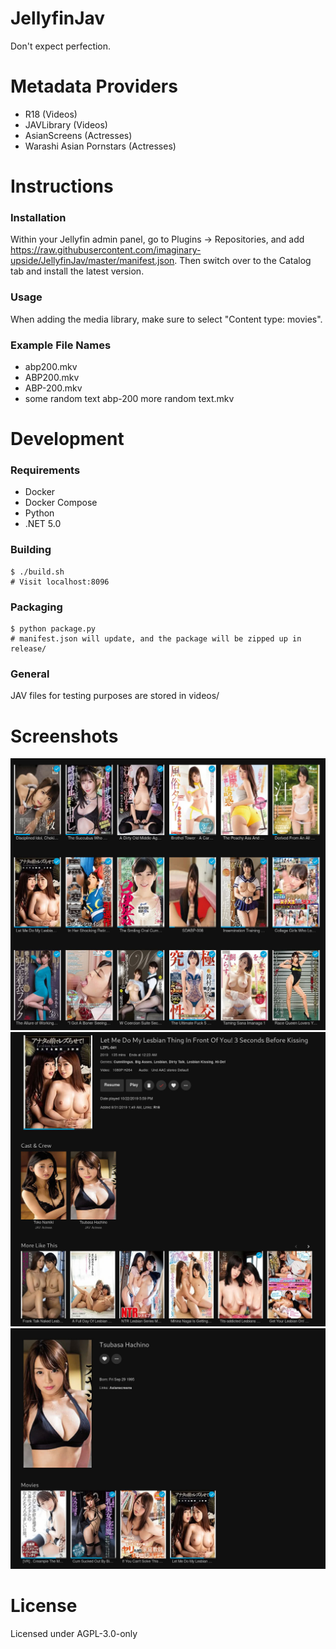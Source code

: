 # JellyfinJav
Don't expect perfection.

# Metadata Providers
* R18 (Videos)
* JAVLibrary (Videos)
* AsianScreens (Actresses)
* Warashi Asian Pornstars (Actresses)

# Instructions
### Installation
Within your Jellyfin admin panel, go to Plugins -> Repositories, and add
https://raw.githubusercontent.com/imaginary-upside/JellyfinJav/master/manifest.json.
Then switch over to the Catalog tab and install the latest version.

### Usage
When adding the media library, make sure to select "Content type: movies".

### Example File Names
* abp200.mkv
* ABP200.mkv
* ABP-200.mkv
* some random text abp-200 more random text.mkv

# Development
### Requirements
* Docker
* Docker Compose
* Python
* .NET 5.0

### Building
    $ ./build.sh
    # Visit localhost:8096

### Packaging
    $ python package.py
    # manifest.json will update, and the package will be zipped up in release/

### General
JAV files for testing purposes are stored in videos/

# Screenshots
![Grid Example](screenshots/example-grid.jpg)
![Video Example](screenshots/example-video.jpg)
![Actress Example](screenshots/example-actress.jpg)

# License
Licensed under AGPL-3.0-only
